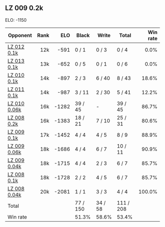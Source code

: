 ## LZ 009 0.2k ##

ELO: -1150

Opponent | Rank | ELO | Black | Write | Total | Win rate
---------|-----:|----:|-------|-------|-------|-------:
[LZ 012 0.1k](LZ%20012%200.1k.md) | 12k | -591 | 0 / 1 | 0 / 3 | 0 / 4 | 0.0%
[LZ 013 0.1k](LZ%20013%200.1k.md) | 13k | -652 | 0 / 5 | 0 / 1 | 0 / 6 | 0.0%
[LZ 010 0.1k](LZ%20010%200.1k.md) | 14k | -897 | 2 / 3 | 6 / 40 | 8 / 43 | 18.6%
[LZ 011 0.1k](LZ%20011%200.1k.md) | 14k | -987 | 3 / 11 | 2 / 30 | 5 / 41 | 12.2%
[LZ 010 0.06k](LZ%20010%200.06k.md) | 16k | -1282 | 39 / 45 | - | 39 / 45 | 86.7%
[LZ 008 0.2k](LZ%20008%200.2k.md) | 16k | -1383 | 18 / 21 | 7 / 10 | 25 / 31 | 80.6%
[LZ 009 0.1k](LZ%20009%200.1k.md) | 17k | -1452 | 4 / 4 | 4 / 5 | 8 / 9 | 88.9%
[LZ 009 0.06k](LZ%20009%200.06k.md) | 18k | -1686 | 4 / 4 | 6 / 7 | 10 / 11 | 90.9%
[LZ 009 0.04k](LZ%20009%200.04k.md) | 18k | -1715 | 4 / 4 | 2 / 3 | 6 / 7 | 85.7%
[LZ 008 0.1k](LZ%20008%200.1k.md) | 18k | -1728 | 2 / 2 | 4 / 5 | 6 / 7 | 85.7%
[LZ 008 0.04k](LZ%20008%200.04k.md) | 20k | -2081 | 1 / 1 | 3 / 3 | 4 / 4 | 100.0%
Total | | | 77 / 150 | 34 / 58 | 111 / 208 | 
Win rate| | | 51.3% | 58.6% | 53.4% | 
